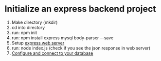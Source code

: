 # Initialize an express backend project

1. Make directory (mkdir)
2. cd into directory
3. run: npm init
4. run: npm install express mysql body-parser --save
5. Setup [express web server](./init-express-web-server.md)
6. run: node index.js (check if you see the json response in web server)
7. [Configure and connect to your database](./local-config-connect-db.md)
